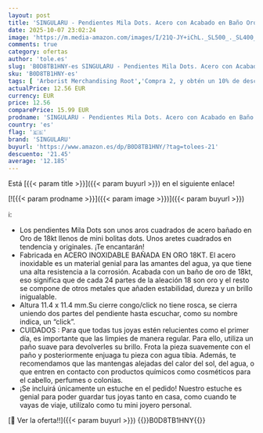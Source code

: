 ```yaml
---
layout: post
title: 'SINGULARU - Pendientes Mila Dots. Acero con Acabado en Baño Oro de 18Kt. Aro Cuadrados con Cierre Congo/Click. Joyas para Mujer'
date: 2025-10-07 23:02:24
image: 'https://m.media-amazon.com/images/I/21Q-JY+iChL._SL500_._SL400_.jpg'
comments: true
category: ofertas
author: 'tole.es'
slug: 'B0D8TB1HNY-es SINGULARU - Pendientes Mila Dots. Acero con Acabado en...'
sku: 'B0D8TB1HNY-es'
tags: [ 'Arborist Merchandising Root','Compra 2, y obtén un 10% de descuento','Compra 2, y obtén un 10% de descuento_JWL','Fashion Women','Fashion Womens Jewellery','Influencer Favourites','Joyería para mujer','Moda','Moda Mujer','Pendientes para mujer','Self Service','Special Features Stores','Top Brands Fashion Selection','Top Brands Fashion Women','Top Brands Fashion Womens Jewellery','c8538d25-3af9-48d3-aeff-5f3ce5572a36_0','c8538d25-3af9-48d3-aeff-5f3ce5572a36_2101','c8538d25-3af9-48d3-aeff-5f3ce5572a36_601','c8538d25-3af9-48d3-aeff-5f3ce5572a36_6301','singularu','🇪🇸', ]
actualPrice: 12.56 EUR
currency: EUR
price: 12.56
comparePrice: 15.99 EUR
prodname: 'SINGULARU - Pendientes Mila Dots. Acero con Acabado en Baño Oro de 18Kt. Aro Cuadrados con Cierre Congo/Click. Joyas para Mujer'
country: 'es'
flag: '🇪🇸'
brand: 'SINGULARU'
buyurl: 'https://www.amazon.es/dp/B0D8TB1HNY/?tag=tolees-21'
descuento: '21.45'
average: '12.185'
---
```


Está [{{< param title >}}]({{< param buyurl >}}) en el siguiente enlace!

[![{{< param prodname >}}]({{< param image >}})]({{< param buyurl >}})

ℹ️:

- Los pendientes Mila Dots son unos aros cuadrados de acero bañado en Oro de 18kt llenos de mini bolitas dots. Unos aretes cuadrados en tendencia y originales. ¡Te encantarán!
- Fabricada en ACERO INOXIDABLE BAÑADA EN ORO 18KT. El acero inoxidable es un material genial para las amantes del agua, ya que tiene una alta resistencia a la corrosión. Acabada con un baño de oro de 18kt, eso significa que de cada 24 partes de la aleación 18 son oro y el resto se compone de otros metales que añaden estabilidad, dureza y un brillo inigualable.
- Altura 11.4 x 11.4 mm.Su cierre congo/click no tiene rosca, se cierra uniendo dos partes del pendiente hasta escuchar, como su nombre indica, un “click”.
- CUIDADOS : Para que todas tus joyas estén relucientes como el primer día, es importante que las limpies de manera regular. Para ello, utiliza un paño suave para devolverles su brillo. Frota la pieza suavemente con el paño y posteriormente enjuaga tu pieza con agua tibia. Además, te recomendamos que las mantengas alejadas del calor del sol, del agua, o que entren en contacto con productos químicos como cosméticos para el cabello, perfumes o colonias.
- ¡Se incluirá únicamente un estuche en el pedido! Nuestro estuche es genial para poder guardar tus joyas tanto en casa, como cuando te vayas de viaje, utilízalo como tu mini joyero personal.

[🛒 Ver la oferta!!]({{< param buyurl >}})
{{<world>}}B0D8TB1HNY{{</world>}}

